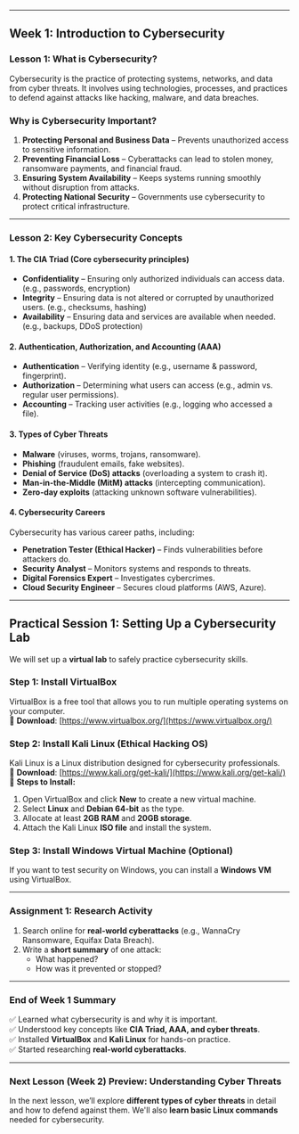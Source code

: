 
---

## **Week 1: Introduction to Cybersecurity**  

### **Lesson 1: What is Cybersecurity?**  
Cybersecurity is the practice of protecting systems, networks, and data from cyber threats. It involves using technologies, processes, and practices to defend against attacks like hacking, malware, and data breaches.

### **Why is Cybersecurity Important?**  
1. **Protecting Personal and Business Data** – Prevents unauthorized access to sensitive information.  
2. **Preventing Financial Loss** – Cyberattacks can lead to stolen money, ransomware payments, and financial fraud.  
3. **Ensuring System Availability** – Keeps systems running smoothly without disruption from attacks.  
4. **Protecting National Security** – Governments use cybersecurity to protect critical infrastructure.  

---

### **Lesson 2: Key Cybersecurity Concepts**  
#### **1. The CIA Triad** (Core cybersecurity principles)
- **Confidentiality** – Ensuring only authorized individuals can access data. (e.g., passwords, encryption)  
- **Integrity** – Ensuring data is not altered or corrupted by unauthorized users. (e.g., checksums, hashing)  
- **Availability** – Ensuring data and services are available when needed. (e.g., backups, DDoS protection)  

#### **2. Authentication, Authorization, and Accounting (AAA)**
- **Authentication** – Verifying identity (e.g., username & password, fingerprint).  
- **Authorization** – Determining what users can access (e.g., admin vs. regular user permissions).  
- **Accounting** – Tracking user activities (e.g., logging who accessed a file).  

#### **3. Types of Cyber Threats**  
- **Malware** (viruses, worms, trojans, ransomware).  
- **Phishing** (fraudulent emails, fake websites).  
- **Denial of Service (DoS) attacks** (overloading a system to crash it).  
- **Man-in-the-Middle (MitM) attacks** (intercepting communication).  
- **Zero-day exploits** (attacking unknown software vulnerabilities).  

#### **4. Cybersecurity Careers**
Cybersecurity has various career paths, including:
- **Penetration Tester (Ethical Hacker)** – Finds vulnerabilities before attackers do.  
- **Security Analyst** – Monitors systems and responds to threats.  
- **Digital Forensics Expert** – Investigates cybercrimes.  
- **Cloud Security Engineer** – Secures cloud platforms (AWS, Azure).  

---

## **Practical Session 1: Setting Up a Cybersecurity Lab**
We will set up a **virtual lab** to safely practice cybersecurity skills.  

### **Step 1: Install VirtualBox**
VirtualBox is a free tool that allows you to run multiple operating systems on your computer.  
🔹 **Download**: [https://www.virtualbox.org/](https://www.virtualbox.org/)  

### **Step 2: Install Kali Linux (Ethical Hacking OS)**
Kali Linux is a Linux distribution designed for cybersecurity professionals.  
🔹 **Download**: [https://www.kali.org/get-kali/](https://www.kali.org/get-kali/)  
🔹 **Steps to Install:**
1. Open VirtualBox and click **New** to create a new virtual machine.  
2. Select **Linux** and **Debian 64-bit** as the type.  
3. Allocate at least **2GB RAM** and **20GB storage**.  
4. Attach the Kali Linux **ISO file** and install the system.  

### **Step 3: Install Windows Virtual Machine (Optional)**
If you want to test security on Windows, you can install a **Windows VM** using VirtualBox.  

---

### **Assignment 1: Research Activity**
1. Search online for **real-world cyberattacks** (e.g., WannaCry Ransomware, Equifax Data Breach).  
2. Write a **short summary** of one attack:  
   - What happened?  
   - How was it prevented or stopped?  

---

### **End of Week 1 Summary**
✅ Learned what cybersecurity is and why it is important.  
✅ Understood key concepts like **CIA Triad, AAA, and cyber threats**.  
✅ Installed **VirtualBox** and **Kali Linux** for hands-on practice.  
✅ Started researching **real-world cyberattacks**.  

---

### **Next Lesson (Week 2) Preview: Understanding Cyber Threats**
In the next lesson, we’ll explore **different types of cyber threats** in detail and how to defend against them. We'll also **learn basic Linux commands** needed for cybersecurity.  
